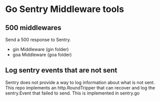 # Go Sentry Middleware tools

## 500 middlewares

Send a 500 response to Sentry.

* gin Middleware (gin folder)
* goa Middleware (goa folder)

## Log sentry events that are not sent

Sentry does not provide a way to log information about what is not sent.
This repo implements an http.RoundTripper that can recover and log the sentry.Event that failed to send.
This is implemented in sentry.go
